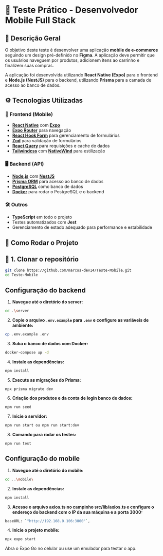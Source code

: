 # 🛒 Teste Prático - Desenvolvedor Mobile Full Stack

## 📌 Descrição Geral

O objetivo deste teste é desenvolver uma aplicação **mobile de e-commerce** seguindo um design pré-definido no **Figma**. A aplicação deve permitir que os usuários naveguem por produtos, adicionem itens ao carrinho e finalizem suas compras.

A aplicação foi desenvolvida utilizando **React Native (Expo)** para o frontend e **Node.js (NestJS)** para o backend, utilizando **Prisma** para a camada de acesso ao banco de dados.

## ⚙️ Tecnologias Utilizadas

### 📱 **Frontend (Mobile)**
- **[React Native](https://reactnative.dev/)** com **[Expo](https://expo.dev/)**
- **[Expo Router](https://expo.github.io/router/)** para navegação
- **[React Hook Form](https://react-hook-form.com/)** para gerenciamento de formulários
- **[Zod](https://zod.dev/)** para validação de formulários
- **[React Query](https://tanstack.com/query/latest)** para requisições e cache de dados
- **[Tailwindcss](https://tailwindcss.com/)** com **[NativeWind](https://www.nativewind.dev/)** para estilização

### 🖥️ **Backend (API)**
- **[Node.js](https://nodejs.org/)** com **[NestJS](https://nestjs.com/)**
- **[Prisma ORM](https://www.prisma.io/)** para acesso ao banco de dados
- **[PostgreSQL](https://www.postgresql.org/)** como banco de dados
- **[Docker](https://www.docker.com/)** para rodar o PostgreSQL e o backend

### 🛠️ **Outros**
- **TypeScript** em todo o projeto
- Testes automatizados com **Jest**
- Gerenciamento de estado adequado para performance e estabilidade

## 🚀 **Como Rodar o Projeto**

## 🔹 **1. Clonar o repositório**
```sh
git clone https://github.com/marcos-dev14/Teste-Mobile.git
cd Teste-Mobile
```

## **Configuração do backend**

1. **Navegue até o diretório do server:**
  ```sh
  cd .\server
  ```

2. **Copie o arquivo `.env.example` para `.env` e configure as variáveis de ambiente:**
  ```sh
  cp .env.example .env
  ```
3. **Suba o banco de dados com Docker:**
  ```sh
  docker-compose up -d
  ```

4. **Instale as dependências:**
  ```sh
  npm install
  ```

5. **Execute as migrações do Prisma:**
  ```sh
  npx prisma migrate dev
  ```

6. **Criação dos produtos e da conta de login banco de dados:**
  ```sh
  npm run seed
  ```

7. **Inicie o servidor:**
  ```sh
  npm run start ou npm run start:dev
  ```

8. **Comando para rodar os testes:**
  ```sh
  npm run test
  ```

## **Configuração do mobile**

1. **Navegue até o diretório do mobile:**
  ```sh
  cd ..\mobile\
  ```

2. **Instale as dependências:**
  ```sh
  npm install
  ```
3. **Acesse o arquivo axios.ts no campinho src/lib/axios.ts e configure o endereço do backend com o IP da sua máquina e a porta 3000:**
  ```sh
  baseURL: `"http://192.168.0.106:3000"`,
  ```
4. **Inicie o projeto mobile:**
  ```sh
  npx expo start
  ```

Abra o Expo Go no celular ou use um emulador para testar o app.
